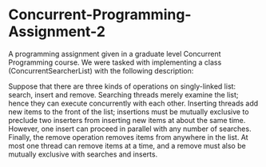 # Concurrent-Programming-Assignment-2
A programming assignment given in a graduate level Concurrent Programming course. We were tasked with implementing a class (ConcurrentSearcherList) with the following description:

Suppose that there are three kinds of operations on singly-linked list: search,
insert and remove. Searching threads merely examine the list; hence they can execute
concurrently with each other. Inserting threads add new items to the front of the
list; insertions must be mutually exclusive to preclude two inserters from inserting
new items at about the same time. However, one insert can proceed in parallel with
any number of searches. Finally, the remove operation removes items from anywhere in
the list. At most one thread can remove items at a time, and a remove must also be
mutually exclusive with searches and inserts.

